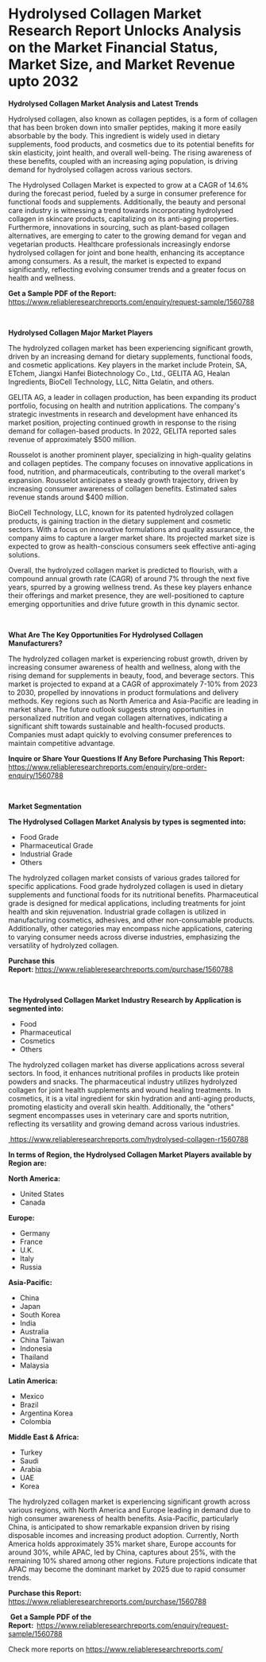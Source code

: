<p><h1>Hydrolysed Collagen Market Research Report Unlocks Analysis on the Market Financial Status, Market Size, and Market Revenue upto 2032</h1></p><p><strong>Hydrolysed Collagen Market Analysis and Latest Trends</strong></p>
<p><p>Hydrolysed collagen, also known as collagen peptides, is a form of collagen that has been broken down into smaller peptides, making it more easily absorbable by the body. This ingredient is widely used in dietary supplements, food products, and cosmetics due to its potential benefits for skin elasticity, joint health, and overall well-being. The rising awareness of these benefits, coupled with an increasing aging population, is driving demand for hydrolysed collagen across various sectors.</p><p>The Hydrolysed Collagen Market is expected to grow at a CAGR of 14.6% during the forecast period, fueled by a surge in consumer preference for functional foods and supplements. Additionally, the beauty and personal care industry is witnessing a trend towards incorporating hydrolysed collagen in skincare products, capitalizing on its anti-aging properties. Furthermore, innovations in sourcing, such as plant-based collagen alternatives, are emerging to cater to the growing demand for vegan and vegetarian products. Healthcare professionals increasingly endorse hydrolysed collagen for joint and bone health, enhancing its acceptance among consumers. As a result, the market is expected to expand significantly, reflecting evolving consumer trends and a greater focus on health and wellness.</p></p>
<p><strong>Get a Sample PDF of the Report:&nbsp;</strong> <a href="https://www.reliableresearchreports.com/enquiry/request-sample/1560788?utm_campaign=11&utm_medium=2&utm_source=Github&utm_content=ia&utm_term=28022025&utm_id=hydrolysed-collagen">https://www.reliableresearchreports.com/enquiry/request-sample/1560788</a></p>
<p>&nbsp;</p>
<p><strong>Hydrolysed Collagen Major Market Players</strong></p>
<p><p>The hydrolyzed collagen market has been experiencing significant growth, driven by an increasing demand for dietary supplements, functional foods, and cosmetic applications. Key players in the market include Protein, SA, ETchem, Jiangxi Hanfei Biotechnology Co., Ltd., GELITA AG, Healan Ingredients, BioCell Technology, LLC, Nitta Gelatin, and others.</p><p>GELITA AG, a leader in collagen production, has been expanding its product portfolio, focusing on health and nutrition applications. The company's strategic investments in research and development have enhanced its market position, projecting continued growth in response to the rising demand for collagen-based products. In 2022, GELITA reported sales revenue of approximately $500 million.</p><p>Rousselot is another prominent player, specializing in high-quality gelatins and collagen peptides. The company focuses on innovative applications in food, nutrition, and pharmaceuticals, contributing to the overall market's expansion. Rousselot anticipates a steady growth trajectory, driven by increasing consumer awareness of collagen benefits. Estimated sales revenue stands around $400 million.</p><p>BioCell Technology, LLC, known for its patented hydrolyzed collagen products, is gaining traction in the dietary supplement and cosmetic sectors. With a focus on innovative formulations and quality assurance, the company aims to capture a larger market share. Its projected market size is expected to grow as health-conscious consumers seek effective anti-aging solutions.</p><p>Overall, the hydrolyzed collagen market is predicted to flourish, with a compound annual growth rate (CAGR) of around 7% through the next five years, spurred by a growing wellness trend. As these key players enhance their offerings and market presence, they are well-positioned to capture emerging opportunities and drive future growth in this dynamic sector.</p></p>
<p>&nbsp;</p>
<p><strong>What Are The Key Opportunities For Hydrolysed Collagen Manufacturers?</strong></p>
<p><p>The hydrolyzed collagen market is experiencing robust growth, driven by increasing consumer awareness of health and wellness, along with the rising demand for supplements in beauty, food, and beverage sectors. This market is projected to expand at a CAGR of approximately 7-10% from 2023 to 2030, propelled by innovations in product formulations and delivery methods. Key regions such as North America and Asia-Pacific are leading in market share. The future outlook suggests strong opportunities in personalized nutrition and vegan collagen alternatives, indicating a significant shift towards sustainable and health-focused products. Companies must adapt quickly to evolving consumer preferences to maintain competitive advantage.</p></p>
<p><strong>Inquire or Share Your Questions If Any Before Purchasing This Report:</strong> <a href="https://www.reliableresearchreports.com/enquiry/pre-order-enquiry/1560788?utm_campaign=11&utm_medium=2&utm_source=Github&utm_content=ia&utm_term=28022025&utm_id=hydrolysed-collagen">https://www.reliableresearchreports.com/enquiry/pre-order-enquiry/1560788</a></p>
<p>&nbsp;</p>
<p><strong>Market Segmentation</strong></p>
<p><strong>The Hydrolysed Collagen Market Analysis by types is segmented into:</strong></p>
<p><ul><li>Food Grade</li><li>Pharmaceutical Grade</li><li>Industrial Grade</li><li>Others</li></ul></p>
<p><p>The hydrolyzed collagen market consists of various grades tailored for specific applications. Food grade hydrolyzed collagen is used in dietary supplements and functional foods for its nutritional benefits. Pharmaceutical grade is designed for medical applications, including treatments for joint health and skin rejuvenation. Industrial grade collagen is utilized in manufacturing cosmetics, adhesives, and other non-consumable products. Additionally, other categories may encompass niche applications, catering to varying consumer needs across diverse industries, emphasizing the versatility of hydrolyzed collagen.</p></p>
<p><strong>Purchase this Report:&nbsp;</strong><a href="https://www.reliableresearchreports.com/purchase/1560788?utm_campaign=11&utm_medium=2&utm_source=Github&utm_content=ia&utm_term=28022025&utm_id=hydrolysed-collagen">https://www.reliableresearchreports.com/purchase/1560788</a></p>
<p>&nbsp;</p>
<p><strong>The Hydrolysed Collagen Market Industry Research by Application is segmented into:</strong></p>
<p><ul><li>Food</li><li>Pharmaceutical</li><li>Cosmetics</li><li>Others</li></ul></p>
<p><p>The hydrolyzed collagen market has diverse applications across several sectors. In food, it enhances nutritional profiles in products like protein powders and snacks. The pharmaceutical industry utilizes hydrolyzed collagen for joint health supplements and wound healing treatments. In cosmetics, it is a vital ingredient for skin hydration and anti-aging products, promoting elasticity and overall skin health. Additionally, the "others" segment encompasses uses in veterinary care and sports nutrition, reflecting its versatility and growing demand across various industries.</p></p>
<p><a href="https://www.reliableresearchreports.com/hydrolysed-collagen-r1560788?utm_campaign=11&utm_medium=2&utm_source=Github&utm_content=ia&utm_term=28022025&utm_id=hydrolysed-collagen">&nbsp;https://www.reliableresearchreports.com/hydrolysed-collagen-r1560788</a></p>
<p><strong>In terms of Region, the Hydrolysed Collagen Market Players available by Region are:</strong></p>
<p>
    <p> <strong> North America: </strong>
        <ul>
            <li>United States</li>
            <li>Canada</li>
        </ul>
        </p> 
    <p> <strong> Europe: </strong>
        <ul>
            <li>Germany</li>
            <li>France</li>
            <li>U.K.</li>
            <li>Italy</li>
            <li>Russia</li>
        </ul>
        </p> 
    <p> <strong> Asia-Pacific: </strong>
        <ul>
            <li>China</li>
            <li>Japan</li>
            <li>South Korea</li>
            <li>India</li>
            <li>Australia</li>
            <li>China Taiwan</li>
            <li>Indonesia</li>
            <li>Thailand</li>
            <li>Malaysia</li>
        </ul>
        </p> 
    <p> <strong> Latin America: </strong>
        <ul>
            <li>Mexico</li>
            <li>Brazil</li>
            <li>Argentina Korea</li>
            <li>Colombia</li>
        </ul>
        </p> 
    <p> <strong> Middle East & Africa: </strong>
        <ul>
            <li>Turkey</li>
            <li>Saudi</li>
            <li>Arabia</li>
            <li>UAE</li>
            <li>Korea</li>
        </ul>
    </p>
    </p>
<p><p>The hydrolyzed collagen market is experiencing significant growth across various regions, with North America and Europe leading in demand due to high consumer awareness of health benefits. Asia-Pacific, particularly China, is anticipated to show remarkable expansion driven by rising disposable incomes and increasing product adoption. Currently, North America holds approximately 35% market share, Europe accounts for around 30%, while APAC, led by China, captures about 25%, with the remaining 10% shared among other regions. Future projections indicate that APAC may become the dominant market by 2025 due to rapid consumer trends.</p></p>
<p><strong>Purchase this Report: </strong><a href="https://www.reliableresearchreports.com/purchase/1560788?utm_campaign=11&utm_medium=2&utm_source=Github&utm_content=ia&utm_term=28022025&utm_id=hydrolysed-collagen">https://www.reliableresearchreports.com/purchase/1560788</a></p>
<p>&nbsp;<strong>Get a Sample PDF of the Report:&nbsp;&nbsp;</strong><a href="https://www.reliableresearchreports.com/enquiry/request-sample/1560788?utm_campaign=11&utm_medium=2&utm_source=Github&utm_content=ia&utm_term=28022025&utm_id=hydrolysed-collagen">https://www.reliableresearchreports.com/enquiry/request-sample/1560788</a></p>
<p><strong></strong></p>
<p>Check more reports on <a href="https://www.reliableresearchreports.com/?utm_campaign=11&utm_medium=2&utm_source=Github&utm_content=ia&utm_term=28022025&utm_id=hydrolysed-collagen">https://www.reliableresearchreports.com/</a></p>